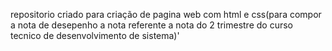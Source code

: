 repositorio criado para criação de pagina web com html e css(para compor a nota de desepenho a nota referente a nota do 2 trimestre do curso tecnico de desenvolvimento de sistema)'